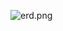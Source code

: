 ![erd.png](https://prod-files-secure.s3.us-west-2.amazonaws.com/83c75a39-3aba-4ba4-a792-7aefe4b07895/2a87487c-71c8-47c6-b128-d7c09eaeb06d/image.png)